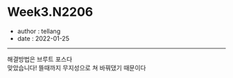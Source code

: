 # Week3.N2206

* author : tellang
* date : 2022-01-25

---
해결방법은 브루트 포스다  
맞았습니다! 뜰때까지 무지성으로 쳐 바꿔댔기 때문이다